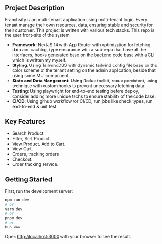 
## Project Description
Franchsify is an multi-tenant application using multi-tenant logic. Every tenant manage their own resources, data, ensuring stable and security for their customer. This project is written with various tech stacks. This repo is the user front-site of the system

* **Framework**: NextJS 14 with App Router with optimization for fetching data and caching, type ensurance with a sub-repo that have all the interfaces, hooks generated base on the backend code base with a CLI which is written my myself.
* **Styling**: Using TailwindCSS with dynamic tailwind config file base on the color scheme of the tenant setting on the admin application, beside that using some MUI component.
* **State and Data Mangement**: Using Redux toolkit, redux persistent, using technique with custom hooks to prevent unecessary fetching data.
* **Testing**: Using playwright for end-to-end testing before deploy, consider adding more unique techs to ensure stability of the code base.
* **CI/CD**: Using github workflow for CI/CD, run jobs like check types, run end-to-end & unit test

## Key Features
* Search Product.
* Filter, Sort Product.
* View Product, Add to Cart.
* View Cart.
* Orders, tracking orders
* Checkout.
* Order tracking service.


## Getting Started

First, run the development server:

```bash
npm run dev
# or
yarn dev
# or
pnpm dev
# or
bun dev
```

Open [http://localhost:3000](http://localhost:3000) with your browser to see the result.

